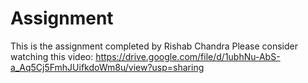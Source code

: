 # Assignment

This is the assignment completed by Rishab Chandra 
Please consider watching this video: https://drive.google.com/file/d/1ubhNu-AbS-a_Aq5Cj5FmhJUifkdoWm8u/view?usp=sharing
